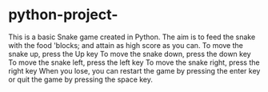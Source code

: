 # python-project-
This is a basic Snake game created in Python. The aim is to feed the snake with the food 'blocks; and attain as high score as you can.
To move the snake up, press the Up key
To move the snake down, press the down key
To move the snake left, press the left key
To move the snake right, press the right key
When you lose, you can restart the game by pressing the enter key or quit the game by pressing the space key. 

